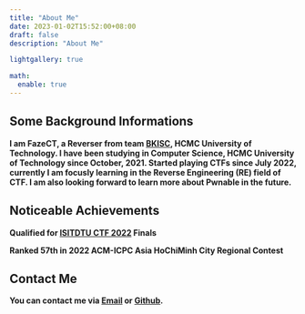 ```yaml
---
title: "About Me"
date: 2023-01-02T15:52:00+08:00
draft: false
description: "About Me"

lightgallery: true

math:
  enable: true
---
```


## Some Background Informations

**I am FazeCT, a Reverser from team [BKISC](https://bkisc.com), HCMC University of Technology. I have been studying in Computer Science, HCMC University of Technology since October, 2021. Started playing CTFs since July 2022, currently I am focusly learning in the Reverse Engineering (RE) field of CTF. I am also looking forward to learn more about Pwnable in the future.**

## Noticeable Achievements

**Qualified for [ISITDTU CTF 2022](https://ctftime.org/ctf/258) Finals** 

**Ranked 57th in 2022 ACM-ICPC Asia HoChiMinh City Regional Contest** 

## Contact Me

**You can contact me via [Email](mailto:ctffazect@gmail.com) or [Github](https://github.com/FazeCT).** 
